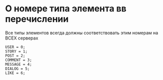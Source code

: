 # О номере типа элемента вв перечислении

Все типы элементов всегда должны соответствовать этим номерам на ВСЕХ серверах

```
USER = 0;
STORY = 1;
POST = 2;
COMMENT = 3;
MESSAGE = 4;
DIALOG = 5;
LIKE = 6;
```